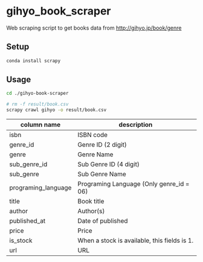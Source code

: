 # gihyo_book_scraper

Web scraping script to get books data from http://gihyo.jp/book/genre

## Setup

```bash
conda install scrapy
```

## Usage

```bash
cd ./gihyo-book-scraper

# rm -f result/book.csv
scrapy crawl gihyo -o result/book.csv
````

column name | description
------------|------------
isbn | ISBN code
genre_id | Genre ID (2 digit)
genre | Genre Name
sub_genre_id | Sub Genre ID (4 digit)
sub_genre | Sub Genre Name
programing_language | Programing Language (Only genre_id = 06)
title | Book title
author | Author(s)
published_at | Date of published
price | Price
is_stock | When a stock is available, this fields is 1.
url | URL

